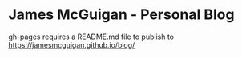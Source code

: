# James McGuigan - Personal Blog

gh-pages requires a README.md file to publish to https://jamesmcguigan.github.io/blog/
